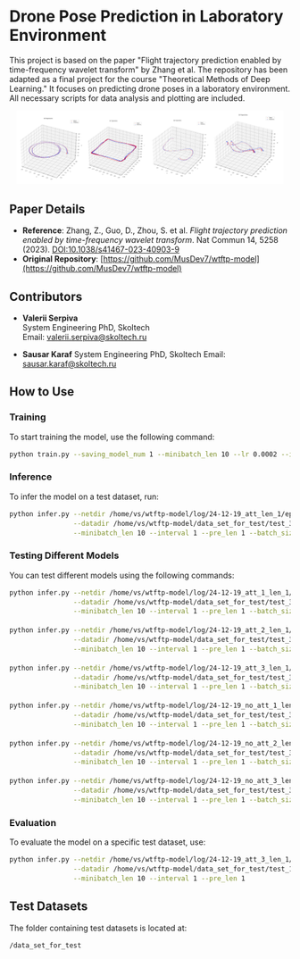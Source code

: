 # Drone Pose Prediction in Laboratory Environment

This project is based on the paper "Flight trajectory prediction enabled by time-frequency wavelet transform" by Zhang et al. The repository has been adapted as a final project for the course "Theoretical Methods of Deep Learning." It focuses on predicting drone poses in a laboratory environment. All necessary scripts for data analysis and plotting are included.

<p  align="middle"><img src="pics/traj_plots.png"  width="95%"/></p>

## Paper Details
- **Reference**: Zhang, Z., Guo, D., Zhou, S. et al. *Flight trajectory prediction enabled by time-frequency wavelet transform*. Nat Commun 14, 5258 (2023). [DOI:10.1038/s41467-023-40903-9](https://doi.org/10.1038/s41467-023-40903-9)
- **Original Repository**: [https://github.com/MusDev7/wtftp-model](https://github.com/MusDev7/wtftp-model)

## Contributors
- **Valerii Serpiva**  
  System Engineering PhD, Skoltech  
  Email: valerii.serpiva@skoltech.ru
  
- **Sausar Karaf**
  System Engineering PhD, Skoltech
  Email: sausar.karaf@skoltech.ru 

## How to Use

### Training
To start training the model, use the following command:
```bash
python train.py --saving_model_num 1 --minibatch_len 10 --lr 0.0002 --interval 1 --epoch 40 --batch_size 64 --maxlevel 1
```

### Inference
To infer the model on a test dataset, run:
```bash
python infer.py --netdir /home/vs/wtftp-model/log/24-12-19_att_len_1/epoch_40.pt \
                --datadir /home/vs/wtftp-model/data_set_for_test/test_3 \
                --minibatch_len 10 --interval 1 --pre_len 1 --batch_size 1024
```

### Testing Different Models
You can test different models using the following commands:
```bash
python infer.py --netdir /home/vs/wtftp-model/log/24-12-19_att_1_len_1/epoch_40.pt \
                --datadir /home/vs/wtftp-model/data_set_for_test/test_3 \
                --minibatch_len 10 --interval 1 --pre_len 1 --batch_size 1024

python infer.py --netdir /home/vs/wtftp-model/log/24-12-19_att_2_len_1/epoch_40.pt \
                --datadir /home/vs/wtftp-model/data_set_for_test/test_3 \
                --minibatch_len 10 --interval 1 --pre_len 1 --batch_size 1024

python infer.py --netdir /home/vs/wtftp-model/log/24-12-19_att_3_len_1/epoch_40.pt \
                --datadir /home/vs/wtftp-model/data_set_for_test/test_3 \
                --minibatch_len 10 --interval 1 --pre_len 1 --batch_size 1024

python infer.py --netdir /home/vs/wtftp-model/log/24-12-19_no_att_1_len_1/epoch_40.pt \
                --datadir /home/vs/wtftp-model/data_set_for_test/test_3 \
                --minibatch_len 10 --interval 1 --pre_len 1 --batch_size 1024

python infer.py --netdir /home/vs/wtftp-model/log/24-12-19_no_att_2_len_1/epoch_40.pt \
                --datadir /home/vs/wtftp-model/data_set_for_test/test_3 \
                --minibatch_len 10 --interval 1 --pre_len 1 --batch_size 1024

python infer.py --netdir /home/vs/wtftp-model/log/24-12-19_no_att_3_len_1/epoch_40.pt \
                --datadir /home/vs/wtftp-model/data_set_for_test/test_3 \
                --minibatch_len 10 --interval 1 --pre_len 1 --batch_size 1024
```

### Evaluation
To evaluate the model on a specific test dataset, use:
```bash
python infer.py --netdir /home/vs/wtftp-model/log/24-12-19_att_3_len_1/epoch_40.pt \
                --datadir /home/vs/wtftp-model/data_set_for_test/test_1 \
                --minibatch_len 10 --interval 1 --pre_len 1
```

## Test Datasets
The folder containing test datasets is located at:
```
/data_set_for_test
